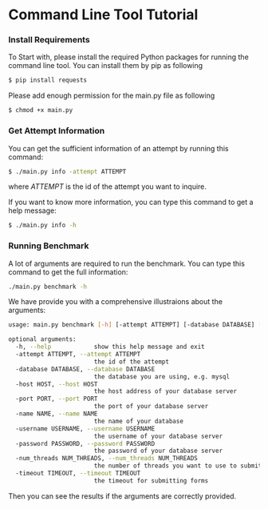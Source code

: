 # Command Line Tool Tutorial

### Install Requirements
To Start with, please install the required Python packages for running the command line tool. You can install them by pip as following
```sh
$ pip install requests
```

Please add enough permission for the main.py file as following
```sh
$ chmod +x main.py
```

### Get Attempt Information
You can get the sufficient information of an attempt by running this command:
```sh
$ ./main.py info -attempt ATTEMPT
```
where *ATTEMPT* is the id of the attempt you want to inquire. 

If you want to know more information, you can type this command to get a help message:
```sh
$ ./main.py info -h
```

### Running Benchmark
A lot of arguments are required to run the benchmark. You can type this command to get the full information:
```sh
./main.py benchmark -h
```
We have provide you with a comprehensive illustraions about the arguments:
```sh
usage: main.py benchmark [-h] [-attempt ATTEMPT] [-database DATABASE] [-host HOST] [-port PORT] [-name NAME] [-username USERNAME] [-password PASSWORD] [-num_threads NUM_THREADS] [-timeout TIMEOUT]

optional arguments:
  -h, --help            show this help message and exit
  -attempt ATTEMPT, --attempt ATTEMPT
                        the id of the attempt
  -database DATABASE, --database DATABASE
                        the database you are using, e.g. mysql
  -host HOST, --host HOST
                        the host address of your database server
  -port PORT, --port PORT
                        the port of your database server
  -name NAME, --name NAME
                        the name of your database
  -username USERNAME, --username USERNAME
                        the username of your database server
  -password PASSWORD, --password PASSWORD
                        the password of your database server
  -num_threads NUM_THREADS, --num_threads NUM_THREADS
                        the number of threads you want to use to submit forms
  -timeout TIMEOUT, --timeout TIMEOUT
                        the timeout for submitting forms
```

Then you can see the results if the arguments are correctly provided.
